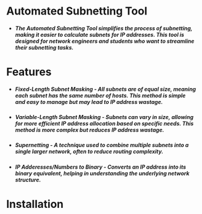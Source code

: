 # Automated Subnetting Tool
- ##### The Automated Subnetting Tool simplifies the process of subnetting, making it easier to calculate subnets for IP addresses. This tool is designed for network engineers and students who want to streamline their subnetting tasks.

# Features
- ##### Fixed-Length Subnet Masking - All subnets are of equal size, meaning each subnet has the same number of hosts. This method is simple and easy to manage but may lead to IP address wastage.
- ##### Variable-Length Subnet Masking - Subnets can vary in size, allowing for more efficient IP address allocation based on specific needs. This method is more complex but reduces IP address wastage.
- ##### Supernetting - A technique used to combine multiple subnets into a single larger network, often to reduce routing complexity.
- ##### IP Adderesses/Numbers to Binary -  Converts an IP address into its binary equivalent, helping in understanding the underlying network structure.

# Installation
